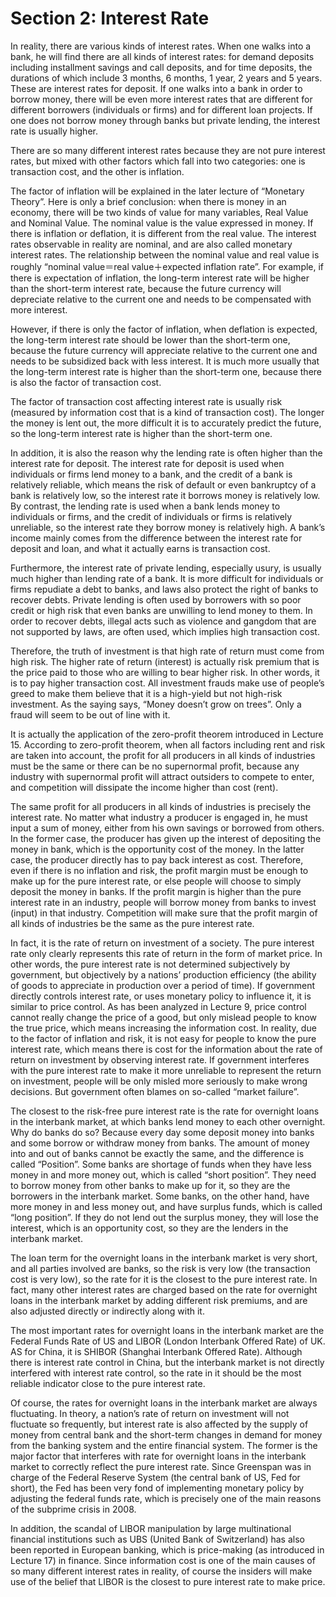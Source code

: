 # Section 2: Interest Rate

In reality, there are various kinds of interest rates. When one walks into a bank, he will find there are all kinds of interest rates: for demand deposits including installment savings and call deposits, and for time deposits, the durations of which include 3 months, 6 months, 1 year, 2 years and 5 years. These are interest rates for deposit. If one walks into a bank in order to borrow money, there will be even more interest rates that are different for different borrowers (individuals or firms) and for different loan projects. If one does not borrow money through banks but private lending, the interest rate is usually higher.

There are so many different interest rates because they are not pure interest rates, but mixed with other factors which fall into two categories: one is transaction cost, and the other is inflation.

The factor of inflation will be explained in the later lecture of “Monetary Theory”. Here is only a brief conclusion: when there is money in an economy, there will be two kinds of value for many variables, Real Value and Nominal Value. The nominal value is the value expressed in money. If there is inflation or deflation, it is different from the real value. The interest rates observable in reality are nominal, and are also called monetary interest rates. The relationship between the nominal value and real value is roughly “nominal value＝real value＋expected inflation rate”. For example, if there is expectation of inflation, the long-term interest rate will be higher than the short-term interest rate, because the future currency will depreciate relative to the current one and needs to be compensated with more interest.

However, if there is only the factor of inflation, when deflation is expected, the long-term interest rate should be lower than the short-term one, because the future currency will appreciate relative to the current one and needs to be subsidized back with less interest. It is much more usually that the long-term interest rate is higher than the short-term one, because there is also the factor of transaction cost.

The factor of transaction cost affecting interest rate is usually risk (measured by information cost that is a kind of transaction cost). The longer the money is lent out, the more difficult it is to accurately predict the future, so the long-term interest rate is higher than the short-term one.

In addition, it is also the reason why the lending rate is often higher than the interest rate for deposit. The interest rate for deposit is used when individuals or firms lend money to a bank, and the credit of a bank is relatively reliable, which means the risk of default or even bankruptcy of a bank is relatively low, so the interest rate it borrows money is relatively low. By contrast, the lending rate is used when a bank lends money to individuals or firms, and the credit of individuals or firms is relatively unreliable, so the interest rate they borrow money is relatively high. A bank’s income mainly comes from the difference between the interest rate for deposit and loan, and what it actually earns is transaction cost.

Furthermore, the interest rate of private lending, especially usury, is usually much higher than lending rate of a bank. It is more difficult for individuals or firms repudiate a debt to banks, and laws also protect the right of banks to recover debts. Private lending is often used by borrowers with so poor credit or high risk that even banks are unwilling to lend money to them. In order to recover debts, illegal acts such as violence and gangdom that are not supported by laws, are often used, which implies high transaction cost.

Therefore, the truth of investment is that high rate of return must come from high risk. The higher rate of return (interest) is actually risk premium that is the price paid to those who are willing to bear higher risk. In other words, it is to pay higher transaction cost. All investment frauds make use of people’s greed to make them believe that it is a high-yield but not high-risk investment. As the saying says, “Money doesn’t grow on trees”. Only a fraud will seem to be out of line with it.

It is actually the application of the zero-profit theorem introduced in Lecture 15. According to zero-profit theorem, when all factors including rent and risk are taken into account, the profit for all producers in all kinds of industries must be the same or there can be no supernormal profit, because any industry with supernormal profit will attract outsiders to compete to enter, and competition will dissipate the income higher than cost (rent).

The same profit for all producers in all kinds of industries is precisely the interest rate. No matter what industry a producer is engaged in, he must input a sum of money, either from his own savings or borrowed from others. In the former case, the producer has given up the interest of depositing the money in bank, which is the opportunity cost of the money. In the latter case, the producer directly has to pay back interest as cost. Therefore, even if there is no inflation and risk, the profit margin must be enough to make up for the pure interest rate, or else people will choose to simply deposit the money in banks. If the profit margin is higher than the pure interest rate in an industry, people will borrow money from banks to invest (input) in that industry. Competition will make sure that the profit margin of all kinds of industries be the same as the pure interest rate.

In fact, it is the rate of return on investment of a society. The pure interest rate only clearly represents this rate of return in the form of market price. In other words, the pure interest rate is not determined subjectively by government, but objectively by a nations’ production efficiency (the ability of goods to appreciate in production over a period of time). If government directly controls interest rate, or uses monetary policy to influence it, it is similar to price control. As has been analyzed in Lecture 9, price control cannot really change the price of a good, but only mislead people to know the true price, which means increasing the information cost. In reality, due to the factor of inflation and risk, it is not easy for people to know the pure interest rate, which means there is cost for the information about the rate of return on investment by observing interest rate. If government interferes with the pure interest rate to make it more unreliable to represent the return on investment, people will be only misled more seriously to make wrong decisions. But government often blames on so-called “market failure”.

The closest to the risk-free pure interest rate is the rate for overnight loans in the interbank market, at which banks lend money to each other overnight. Why do banks do so? Because every day some deposit money into banks and some borrow or withdraw money from banks. The amount of money into and out of banks cannot be exactly the same, and the difference is called “Position”. Some banks are shortage of funds when they have less money in and more money out, which is called “short position”. They need to borrow money from other banks to make up for it, so they are the borrowers in the interbank market. Some banks, on the other hand, have more money in and less money out, and have surplus funds, which is called “long position”. If they do not lend out the surplus money, they will lose the interest, which is an opportunity cost, so they are the lenders in the interbank market.

The loan term for the overnight loans in the interbank market is very short, and all parties involved are banks, so the risk is very low (the transaction cost is very low), so the rate for it is the closest to the pure interest rate. In fact, many other interest rates are charged based on the rate for overnight loans in the interbank market by adding different risk premiums, and are also adjusted directly or indirectly along with it.

The most important rates for overnight loans in the interbank market are the Federal Funds Rate of US and LIBOR (London Interbank Offered Rate) of UK. AS for China, it is SHIBOR (Shanghai Interbank Offered Rate). Although there is interest rate control in China, but the interbank market is not directly interfered with interest rate control, so the rate in it should be the most reliable indicator close to the pure interest rate.

Of course, the rates for overnight loans in the interbank market are always fluctuating. In theory, a nation’s rate of return on investment will not fluctuate so frequently, but interest rate is also affected by the supply of money from central bank and the short-term changes in demand for money from the banking system and the entire financial system. The former is the major factor that interferes with rate for overnight loans in the interbank market to correctly reflect the pure interest rate. Since Greenspan was in charge of the Federal Reserve System (the central bank of US, Fed for short), the Fed has been very fond of implementing monetary policy by adjusting the federal funds rate, which is precisely one of the main reasons of the subprime crisis in 2008.

In addition, the scandal of LIBOR manipulation by large multinational financial institutions such as UBS (United Bank of Switzerland) has also been reported in European banking, which is price-making (as introduced in Lecture 17) in finance. Since information cost is one of the main causes of so many different interest rates in reality, of course the insiders will make use of the belief that LIBOR is the closest to pure interest rate to make price.